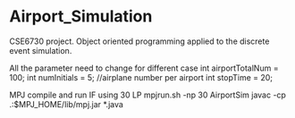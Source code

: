 # Airport_Simulation
CSE6730 project. Object oriented programming applied to the discrete event simulation.

All the parameter need to change for different case
int airportTotalNum = 100;
int numInitials = 5; //airplane number per airport
int stopTime = 20;

MPJ compile and run 
IF using 30 LP
mpjrun.sh -np 30 AirportSim
javac -cp .:$MPJ_HOME/lib/mpj.jar *.java